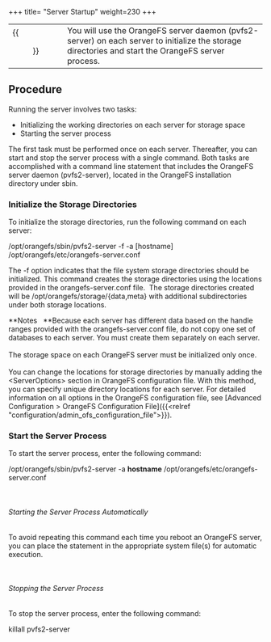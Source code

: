 +++
title= "Server Startup"
weight=230
+++

|  |  |
|---|---|
| {{<figure src="../images/icon_run.png" alt="Security Icon" width="120">}} | You will use the OrangeFS server daemon (pvfs2-server) on each server to initialize the storage directories and start the OrangeFS server process. |


Procedure
---------

Running the server involves two tasks:

-   Initializing the working directories on each server for storage
    space
-   Starting the server process

The first task must be performed once on each server. Thereafter, you
can start and stop the server process with a single command. Both tasks
are accomplished with a command line statement that includes the
OrangeFS server daemon (pvfs2-server), located in the OrangeFS
installation directory under sbin.

### Initialize the Storage Directories

To initialize the storage directories, run the following command on each
server:

/opt/orangefs/sbin/pvfs2-server -f -a [hostname]
/opt/orangefs/etc/orangefs-server.conf

The -f option indicates that the file system storage directories should
be initialized. This command creates the storage directories using the
locations provided in the orangefs-server.conf file.  The storage
directories created will be /opt/orangefs/storage/{data,meta} with
additional subdirectories under both storage locations.

**Notes   **Because each server has different data based on the handle
ranges provided with the orangefs-server.conf file, do not copy one set
of databases to each server. You must create them separately on each
server.\
 \
 The storage space on each OrangeFS server must be initialized only
once. \
 \
 You can change the locations for storage directories by manually adding
the \<ServerOptions\> section in OrangeFS configuration file. With this
method, you can specify unique directory locations for each server. For
detailed information on all options in the OrangeFS configuration file,
see [Advanced Configuration > OrangeFS Configuration File]({{<relref "configuration/admin_ofs_configuration_file">}}).

### Start the Server Process

To start the server process, enter the following command:

/opt/orangefs/sbin/pvfs2-server -a **hostname**
/opt/orangefs/etc/orangefs-server.conf

 

###### Starting the Server Process Automatically

To avoid repeating this command each time you reboot an OrangeFS server,
you can place the statement in the appropriate system file(s) for
automatic execution. <!-- TODO: add this page? -> For more information, see [Automating System Startup](Automating_System_Startup_.htm). -->

 

###### Stopping the Server Process

To stop the server process, enter the following command:

killall pvfs2-server

 

 

 

 

 

 
